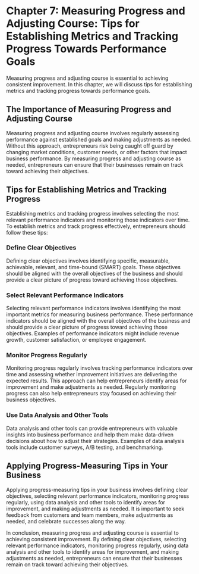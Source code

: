 Chapter 7: Measuring Progress and Adjusting Course: Tips for Establishing Metrics and Tracking Progress Towards Performance Goals
=================================================================================================================================

Measuring progress and adjusting course is essential to achieving consistent improvement. In this chapter, we will discuss tips for establishing metrics and tracking progress towards performance goals.

The Importance of Measuring Progress and Adjusting Course
---------------------------------------------------------

Measuring progress and adjusting course involves regularly assessing performance against established goals and making adjustments as needed. Without this approach, entrepreneurs risk being caught off guard by changing market conditions, customer needs, or other factors that impact business performance. By measuring progress and adjusting course as needed, entrepreneurs can ensure that their businesses remain on track toward achieving their objectives.

Tips for Establishing Metrics and Tracking Progress
---------------------------------------------------

Establishing metrics and tracking progress involves selecting the most relevant performance indicators and monitoring those indicators over time. To establish metrics and track progress effectively, entrepreneurs should follow these tips:

### Define Clear Objectives

Defining clear objectives involves identifying specific, measurable, achievable, relevant, and time-bound (SMART) goals. These objectives should be aligned with the overall objectives of the business and should provide a clear picture of progress toward achieving those objectives.

### Select Relevant Performance Indicators

Selecting relevant performance indicators involves identifying the most important metrics for measuring business performance. These performance indicators should be aligned with the overall objectives of the business and should provide a clear picture of progress toward achieving those objectives. Examples of performance indicators might include revenue growth, customer satisfaction, or employee engagement.

### Monitor Progress Regularly

Monitoring progress regularly involves tracking performance indicators over time and assessing whether improvement initiatives are delivering the expected results. This approach can help entrepreneurs identify areas for improvement and make adjustments as needed. Regularly monitoring progress can also help entrepreneurs stay focused on achieving their business objectives.

### Use Data Analysis and Other Tools

Data analysis and other tools can provide entrepreneurs with valuable insights into business performance and help them make data-driven decisions about how to adjust their strategies. Examples of data analysis tools include customer surveys, A/B testing, and benchmarking.

Applying Progress-Measuring Tips in Your Business
-------------------------------------------------

Applying progress-measuring tips in your business involves defining clear objectives, selecting relevant performance indicators, monitoring progress regularly, using data analysis and other tools to identify areas for improvement, and making adjustments as needed. It is important to seek feedback from customers and team members, make adjustments as needed, and celebrate successes along the way.

In conclusion, measuring progress and adjusting course is essential to achieving consistent improvement. By defining clear objectives, selecting relevant performance indicators, monitoring progress regularly, using data analysis and other tools to identify areas for improvement, and making adjustments as needed, entrepreneurs can ensure that their businesses remain on track toward achieving their objectives.
